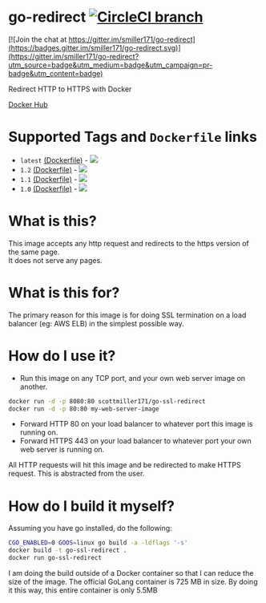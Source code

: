 go-redirect [![CircleCI branch](https://img.shields.io/circleci/project/smiller171/go-redirect/master.svg)]()
===========

[![Join the chat at https://gitter.im/smiller171/go-redirect](https://badges.gitter.im/smiller171/go-redirect.svg)](https://gitter.im/smiller171/go-redirect?utm_source=badge&utm_medium=badge&utm_campaign=pr-badge&utm_content=badge)

Redirect HTTP to HTTPS with Docker

[Docker Hub](https://hub.docker.com/r/scottmiller171/go-ssl-redirect/)
# Supported Tags and `Dockerfile` links
* `latest` [(Dockerfile)](https://github.com/smiller171/go-redirect/blob/master/Dockerfile) - [![](https://badge.imagelayers.io/scottmiller171/go-ssl-redirect:latest.svg)](https://imagelayers.io/?images=scottmiller171/go-ssl-redirect:latest 'Get your own badge on imagelayers.io')
* `1.2` [(Dockerfile)](https://github.com/smiller171/go-redirect/blob/1.2/Dockerfile) - [![](https://badge.imagelayers.io/scottmiller171/go-ssl-redirect:1.2.svg)](https://imagelayers.io/?images=scottmiller171/go-ssl-redirect:1.2 'Get your own badge on imagelayers.io')
* `1.1` [(Dockerfile)](https://github.com/smiller171/go-redirect/blob/1.1/Dockerfile) - [![](https://badge.imagelayers.io/scottmiller171/go-ssl-redirect:1.1.svg)](https://imagelayers.io/?images=scottmiller171/go-ssl-redirect:1.1 'Get your own badge on imagelayers.io')
* `1.0` [(Dockerfile)](https://github.com/smiller171/go-redirect/blob/1.0/Dockerfile) - [![](https://badge.imagelayers.io/scottmiller171/go-ssl-redirect:1.0.svg)](https://imagelayers.io/?images=scottmiller171/go-ssl-redirect:1.0 'Get your own badge on imagelayers.io')

# What is this?
This image accepts any http request and redirects to the https version of the same page.  
It does not serve any pages.

# What is this for?
The primary reason for this image is for doing SSL termination on a load balancer (eg: AWS ELB) in the simplest possible way.

# How do I use it?
* Run this image on any TCP port, and your own web server image on another.
```bash
docker run -d -p 8080:80 scottmiller171/go-ssl-redirect
docker run -d -p 80:80 my-web-server-image
```
* Forward HTTP 80 on your load balancer to whatever port this image is running on.
* Forward HTTPS 443 on your load balancer to whatever port your own web server is running on.

All HTTP requests will hit this image and be redirected to make HTTPS request. This is abstracted from the user.

# How do I build it myself?

Assuming you have go installed, do the following:
```sh
CGO_ENABLED=0 GOOS=linux go build -a -ldflags '-s'
docker build -t go-ssl-redirect .
docker run go-ssl-redirect
```
I am doing the build outside of a Docker container so that I can reduce the size of the image. The official GoLang container is 725 MB in size. By doing it this way, this entire container is only 5.5MB
